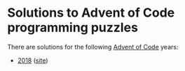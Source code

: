 # Solutions to Advent of Code programming puzzles

There are solutions for the following
[Advent of Code](https://adventofcode.com/) years:

* [2018](2018) ([site](https://adventofcode.com/2018))
